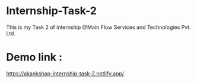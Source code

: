 # Internship-Task-2

This is my Task 2 of internship @Main Flow Services and Technologies Pvt. Ltd.

# Demo link :

https://akankshap-internship-task-2.netlify.app/
